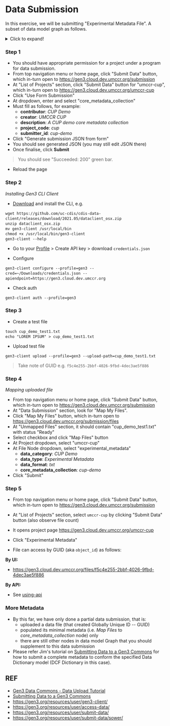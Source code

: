 # Data Submission

In this exercise, we will be submitting "Experimental Metadata File". A subset of data model graph as follows.

<details>
  <summary>Click to expand!</summary>

  ![experimental_metadata_file.png](img/experimental_metadata_file.png)
</details>

### Step 1

- You should have appropriate permission for a project under a program for data submission.
- From top navigation menu or home page, click "Submit Data" button, which in-turn open to https://gen3.cloud.dev.umccr.org/submission
- At "List of Projects" section, click "Submit Data" button for "umccr-cup", which in-turn open to https://gen3.cloud.dev.umccr.org/umccr-cup
- Click "Use Form Submission"
- At dropdown, enter and select "core_metadata_collection"
- Must fill as follows, for example:
    - **contributor**: _CUP Demo_
    - **creator**: _UMCCR CUP_
    - **description**: _A CUP demo core metadata collection_
    - **project_code**: _cup_
    - **submitter_id**: _cup-demo_
- Click "Generate submission JSON from form"
- You should see generated JSON (you may still edit JSON there)
- Once finalise, click **Submit**

> You should see "Succeeded: 200" green bar.

- Reload the page

### Step 2

_Installing Gen3 CLI Client_

- [Download](https://github.com/uc-cdis/cdis-data-client/releases) and install the CLI, e.g.
```
wget https://github.com/uc-cdis/cdis-data-client/releases/download/2021.05/dataclient_osx.zip
unzip dataclient_osx.zip
mv gen3-client /usr/local/bin
chmod +x /usr/local/bin/gen3-client
gen3-client --help
```

- Go to your [Profile](https://gen3.cloud.dev.umccr.org/identity) > Create API key > download `credentials.json`

- Configure
```
gen3-client configure --profile=gen3 --cred=~/Downloads/credentials.json --apiendpoint=https://gen3.cloud.dev.umccr.org
```

- Check auth
```
gen3-client auth --profile=gen3
```

### Step 3

- Create a test file
```
touch cup_demo_test1.txt
echo "LOREM IPSUM" > cup_demo_test1.txt
```

- Upload test file
```
gen3-client upload --profile=gen3 --upload-path=cup_demo_test1.txt
```

> Take note of GUID e.g. `f5c4e255-2bbf-4026-9fbd-4dec3ae5f886`

### Step 4

_Mapping uploaded file_

- From top navigation menu or home page, click "Submit Data" button, which in-turn open to https://gen3.cloud.dev.umccr.org/submission
- At "Data Submission" section, look for "Map My Files".
- Click "Map My Files" button, which in-turn open to https://gen3.cloud.dev.umccr.org/submission/files
- At "Unmapped Files" section, it should contain "cup_demo_test1.txt" with status "Ready"
- Select checkbox and click "Map Files" button
- At Project dropdown, select "umccr-cup"
- At File Node dropdown, select "experimental_metadata"
  - **data_category**: _CUP Demo_
  - **data_type**: _Experimental Metadata_
  - **data_format**: _txt_
  - **core_metadata_collection**: _cup-demo_
- Click "Submit"

### Step 5

- From top navigation menu or home page, click "Submit Data" button, which in-turn open to https://gen3.cloud.dev.umccr.org/submission
- At "List of Projects" section, select `umccr-cup` by clicking "Submit Data" button (also observe file count)
- It opens project page https://gen3.cloud.dev.umccr.org/umccr-cup
- Click "Experimental Metadata"

- File can access by GUID (aka `object_id`) as follows:

**By UI:**
- https://gen3.cloud.dev.umccr.org/files/f5c4e255-2bbf-4026-9fbd-4dec3ae5f886
  
**By API:**
- See [using-api](using-api.md)


### More Metadata

- By this far, we have only done a partial data submission, that is: 
  - uploaded a data file (that created Globally Unique ID -- GUID)
  - populated its minimal metadata (i.e. _Map Files_ to _core_metadata_collection_ node) only
  - there are still other nodes in data model Graph that you should supplement to this data submission
- Please refer Jim's tutorial on [Submitting Data to a Gen3 Commons](https://www.youtube.com/watch?v=F2EOtHPg6g8) for how to submit a complete metadata to conform the specified Data Dictionary model (DCF Dictionary in this case).

## REF

- [Gen3 Data Commons - Data Upload Tutorial](https://www.youtube.com/watch?v=QxQKXlbFt00)
- [Submitting Data to a Gen3 Commons](https://www.youtube.com/watch?v=F2EOtHPg6g8)
- https://gen3.org/resources/user/gen3-client/
- https://gen3.org/resources/user/access-data/
- https://gen3.org/resources/user/submit-data/
- https://gen3.org/resources/user/submit-data/sower/  
